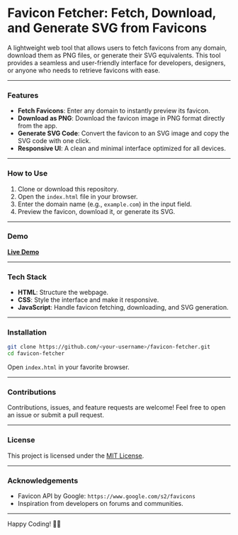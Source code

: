 # Favicon Fetcher: Fetch, Download, and Generate SVG from Favicons  

A lightweight web tool that allows users to fetch favicons from any domain, download them as PNG files, or generate their SVG equivalents. This tool provides a seamless and user-friendly interface for developers, designers, or anyone who needs to retrieve favicons with ease.

---

### Features  
- **Fetch Favicons**: Enter any domain to instantly preview its favicon.  
- **Download as PNG**: Download the favicon image in PNG format directly from the app.  
- **Generate SVG Code**: Convert the favicon to an SVG image and copy the SVG code with one click.  
- **Responsive UI**: A clean and minimal interface optimized for all devices.  

---

### How to Use  
1. Clone or download this repository.  
2. Open the `index.html` file in your browser.  
3. Enter the domain name (e.g., `example.com`) in the input field.  
4. Preview the favicon, download it, or generate its SVG.  

---

### Demo  
**[Live Demo](https://shivduttchoubey.github.io/Favicon_Fetcher/)** 

---

### Tech Stack  
- **HTML**: Structure the webpage.  
- **CSS**: Style the interface and make it responsive.  
- **JavaScript**: Handle favicon fetching, downloading, and SVG generation.  

---

### Installation  
```bash
git clone https://github.com/<your-username>/favicon-fetcher.git
cd favicon-fetcher
```
Open `index.html` in your favorite browser.

---

### Contributions  
Contributions, issues, and feature requests are welcome! Feel free to open an issue or submit a pull request.

---

### License  
This project is licensed under the [MIT License](LICENSE).  

---

### Acknowledgements  
- Favicon API by Google: `https://www.google.com/s2/favicons`  
- Inspiration from developers on forums and communities.  

---

Happy Coding! 🎨✨